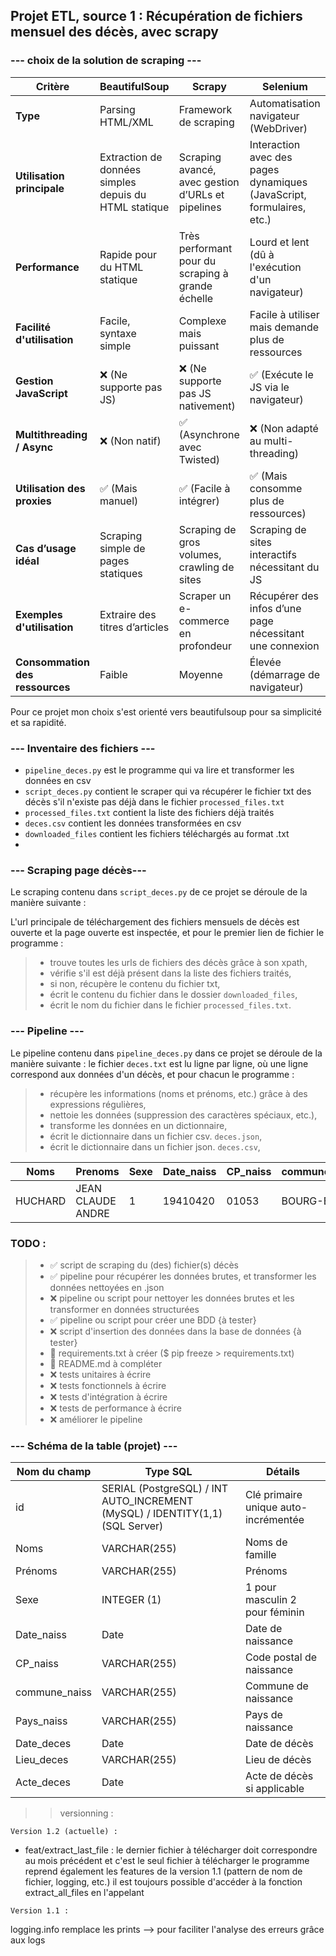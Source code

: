 ## Projet ETL, source 1 : Récupération de fichiers mensuel des décès, avec scrapy

### --- choix de la solution de scraping ---

| Critère          | BeautifulSoup                         | Scrapy                                   | Selenium                               |
|-----------------|------------------------------------|----------------------------------------|----------------------------------------|
| **Type**        | Parsing HTML/XML                   | Framework de scraping                  | Automatisation navigateur (WebDriver) |
| **Utilisation principale** | Extraction de données simples depuis du HTML statique | Scraping avancé, avec gestion d’URLs et pipelines | Interaction avec des pages dynamiques (JavaScript, formulaires, etc.) |
| **Performance** | Rapide pour du HTML statique      | Très performant pour du scraping à grande échelle | Lourd et lent (dû à l'exécution d'un navigateur) |
| **Facilité d'utilisation** | Facile, syntaxe simple | Complexe mais puissant | Facile à utiliser mais demande plus de ressources |
| **Gestion JavaScript** | ❌ (Ne supporte pas JS) | ❌ (Ne supporte pas JS nativement) | ✅ (Exécute le JS via le navigateur) |
| **Multithreading / Async** | ❌ (Non natif) | ✅ (Asynchrone avec Twisted) | ❌ (Non adapté au multi-threading) |
| **Utilisation des proxies** | ✅ (Mais manuel) | ✅ (Facile à intégrer) | ✅ (Mais consomme plus de ressources) |
| **Cas d’usage idéal** | Scraping simple de pages statiques | Scraping de gros volumes, crawling de sites | Scraping de sites interactifs nécessitant du JS |
| **Exemples d'utilisation** | Extraire des titres d’articles | Scraper un e-commerce en profondeur | Récupérer des infos d’une page nécessitant une connexion |
| **Consommation des ressources** | Faible | Moyenne | Élevée (démarrage de navigateur) |

Pour ce projet mon choix s'est orienté vers beautifulsoup pour sa simplicité et sa rapidité.

### --- Inventaire des fichiers ---
* ```pipeline_deces.py``` est le programme qui va lire et transformer les données en csv
* ```script_deces.py``` contient le scraper qui va récupérer le fichier txt des décès s'il n'existe pas déjà dans le fichier ```processed_files.txt```
* ```processed_files.txt``` contient la liste des fichiers déjà traités
* ```deces.csv``` contient les données transformées en csv
* ```downloaded_files``` contient les fichiers téléchargés au format .txt
* 

### --- Scraping page décès---
Le scraping contenu dans ```script_deces.py``` de ce projet se déroule de la manière suivante :

L'url principale de téléchargement des fichiers mensuels de décès est ouverte et la page ouverte est inspectée,
et pour le premier lien de fichier le programme :

> * trouve toutes les urls de fichiers des décès grâce à son xpath,
> * vérifie s'il est déjà présent dans la liste des fichiers traités,
> * si non, récupère le contenu du fichier txt,
> * écrit le contenu du fichier dans le dossier ```downloaded_files```,
> * écrit le nom du fichier dans le fichier ```processed_files.txt```.

### --- Pipeline ---
Le pipeline contenu dans ```pipeline_deces.py``` dans ce projet se déroule de la manière suivante :
le fichier ```deces.txt``` est lu ligne par ligne, où une ligne correspond aux données d'un 
décès, et pour chacun le programme :

> * récupère les informations (noms et prénoms, etc.) grâce à des expressions régulières,
> * nettoie les données (suppression des caractères spéciaux, etc.),
> * transforme les données en un dictionnaire,
> * écrit le dictionnaire dans un fichier csv. ```deces.json```,
> * écrit le dictionnaire dans un fichier json. ```deces.csv```,

| Noms      | Prenoms           | Sexe  |Date_naiss| CP_naiss | commune_naissance | Pays_naiss|Date_deces | Lieu_deces |
|-----------|-------------------|-------|----------|----------|-------------------|------------|------|------|
| HUCHARD   | JEAN CLAUDE ANDRE | 1     | 19410420 |01053| BOURG-EN-BRESSE   |France|20240816|

### TODO :
> - ✅ script de scraping du (des) fichier(s) décès
> - ✅ pipeline pour récupérer les données brutes, et transformer les données nettoyées en .json
> - ❌ pipeline ou script pour nettoyer les données brutes et les transformer en données structurées
> - ✅ pipeline ou script pour créer une BDD {à tester}
> - ❌ script d'insertion des données dans la base de données {à tester}
> - 🔄 requirements.txt à créer ($ pip freeze > requirements.txt)
> - 🔄 README.md à compléter
> - ❌ tests unitaires à écrire
> - ❌ tests fonctionnels à écrire
> - ❌ tests d'intégration à écrire
> - ❌ tests de performance à écrire
> - ❌ améliorer le pipeline

### --- Schéma de la table (projet) ---


| Nom du champ  | Type SQL                                                                       | Détails                              | 
|---------------|--------------------------------------------------------------------------------|--------------------------------------|
| id            | 	SERIAL (PostgreSQL) / INT AUTO_INCREMENT (MySQL) / IDENTITY(1,1) (SQL Server) | 	Clé primaire unique auto-incrémentée |
| Noms          | 	VARCHAR(255)                                                                  | 	Noms de famille                     |
| Prénoms       | 	VARCHAR(255)                                                                  | 	Prénoms                             |
| Sexe          | 	INTEGER (1)                                                                   | 	1 pour masculin 2 pour féminin      |
| Date_naiss    | 	Date                                                                          | 	Date de naissance                   |
| CP_naiss      | 	VARCHAR(255)                                                                  | 	Code postal de naissance            |
| commune_naiss | 	VARCHAR(255)                                                                  | 	Commune de naissance                |
| Pays_naiss    | 	VARCHAR(255)                                                                  | 	Pays de naissance                   |
| Date_deces    | 	Date                                                                          | 	Date de décès                       |
| Lieu_deces    | 	VARCHAR(255)                                                                  | 	Lieu de décès                       |   
| Acte_deces    | 	Date                                                                          | 	Acte de décès si applicable         |


>> versionning :
```
Version 1.2 (actuelle) :
```
- feat/extract_last_file : le dernier fichier à télécharger doit correspondre au mois précédent et c'est le seul fichier à télécharger
le programme reprend également les features de la version 1.1 (pattern de nom de fichier, logging, etc.)
il est toujours possible d'accéder à la fonction extract_all_files en l'appelant


```
Version 1.1 :
```
logging.info remplace les prints
--> pour faciliter l'analyse des erreurs grâce aux logs
